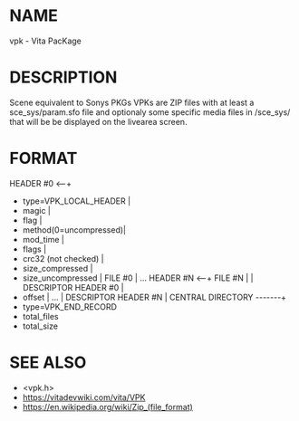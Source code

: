 # NAME
vpk - Vita PacKage

# DESCRIPTION
Scene equivalent to Sonys PKGs
VPKs are ZIP files with at least a sce_sys/param.sfo file
and optionaly some specific media files in /sce_sys/
that will be be displayed on the livearea screen.

# FORMAT

  HEADER #0             <--+
   - type=VPK_LOCAL_HEADER |
   - magic                 |
   - flag                  |
   - method(0=uncompressed)|
   - mod_time              |
   - flags                 |
   - crc32 (not checked)   |
   - size_compressed       |
   - size_uncompressed     |
  FILE #0                  |
  ...
  HEADER #N             <--+
  FILE #N                  |
			   |
  DESCRIPTOR HEADER #0     |
   - offset                |
  ...                      |
  DESCRIPTOR HEADER #N     |
  CENTRAL DIRECTORY -------+
   - type=VPK_END_RECORD
   - total_files
   - total_size

# SEE ALSO
  - <vpk.h>
  - https://vitadevwiki.com/vita/VPK
  - https://en.wikipedia.org/wiki/Zip_(file_format)
